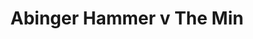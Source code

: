 ---
year: "1990"
serialNumber: "0116" 
game: "Abinger Hammer"
title: "Abinger Hammer v The Min"
gameLocation: "Abinger Hammer"
gameDate: "/1990"
shortReport: ""
result: ""

resultType: ""
type: "game"
---